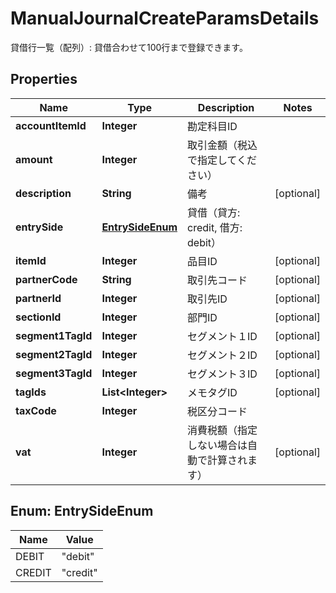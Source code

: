 

# ManualJournalCreateParamsDetails

貸借行一覧（配列）: 貸借合わせて100行まで登録できます。
## Properties

Name | Type | Description | Notes
------------ | ------------- | ------------- | -------------
**accountItemId** | **Integer** | 勘定科目ID | 
**amount** | **Integer** | 取引金額（税込で指定してください） | 
**description** | **String** | 備考 |  [optional]
**entrySide** | [**EntrySideEnum**](#EntrySideEnum) | 貸借（貸方: credit, 借方: debit） | 
**itemId** | **Integer** | 品目ID |  [optional]
**partnerCode** | **String** | 取引先コード |  [optional]
**partnerId** | **Integer** | 取引先ID |  [optional]
**sectionId** | **Integer** | 部門ID |  [optional]
**segment1TagId** | **Integer** | セグメント１ID |  [optional]
**segment2TagId** | **Integer** | セグメント２ID |  [optional]
**segment3TagId** | **Integer** | セグメント３ID |  [optional]
**tagIds** | **List&lt;Integer&gt;** | メモタグID |  [optional]
**taxCode** | **Integer** | 税区分コード | 
**vat** | **Integer** | 消費税額（指定しない場合は自動で計算されます） |  [optional]



## Enum: EntrySideEnum

Name | Value
---- | -----
DEBIT | &quot;debit&quot;
CREDIT | &quot;credit&quot;



